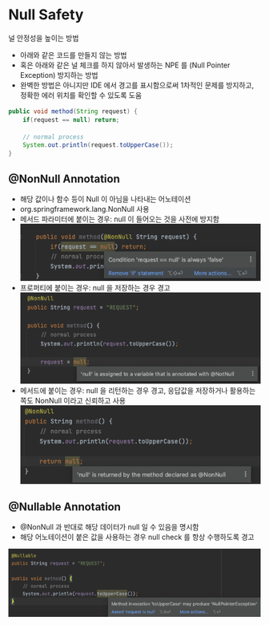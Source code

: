 # Null Safety

널 안정성을 높이는 방법

* 아래와 같은 코드를 만들지 않는 방법
* 혹은 아래와 같은 널 체크를 하지 않아서 발생하는 NPE 를 (Null Pointer Exception) 방지하는 방법
* 완벽한 방법은 아니지만 IDE 에서 경고를 표시함으로써 1차적인 문제를 방지하고, 정확한 에러 위치를 확인할 수 있도록 도움

```java
public void method(String request) {
	if(request == null) return;

	// normal process
	System.out.println(request.toUpperCase());
}
```

## @NonNull Annotation

* 해당 값이나 함수 등이 Null 이 아님을 나타내는 어노테이션
* org.springframework.lang.NonNull 사용
* 메서드 파라미터에 붙이는 경우: null 이 들어오는 것을 사전에 방지함 ![](../../../.gitbook/assets/2021-09-18-21-45-17.png)
* 프로퍼티에 붙이는 경우: null 을 저장하는 경우 경고\
  ![](../../../.gitbook/assets/2021-09-18-21-45-29.png)
* 메서드에 붙이는 경우: null 을 리턴하는 경우 경고, 응답값을 저장하거나 활용하는 쪽도 NonNull 이라고 신뢰하고 사용\
  ![](../../../.gitbook/assets/2021-09-18-21-45-44.png)

## @Nullable Annotation

* @NonNull 과 반대로 해당 데이터가 null 일 수 있음을 명시함
* 해당 어노테이션이 붙은 값을 사용하는 경우 null check 를 항상 수행하도록 경고

![](../../../.gitbook/assets/2021-09-18-21-45-53.png)
